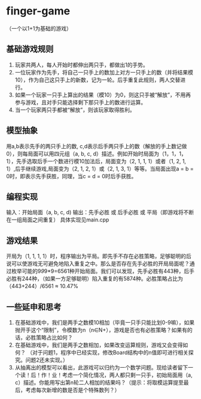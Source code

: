 # finger-game
（一个以1+1为基础的游戏）

## 基础游戏规则
1. 玩家共两人，每人开始时都伸出两只手，都做出1的手势。
2. 一位玩家作为先手，将自己一只手上的数加上对方一只手上的数（并将结果模10），作为自己这只手上的新数，记为一轮。后手重复此规则，两人交替进行。
3. 如果一个玩家一只手上算出的结果（模10）为0，则这只手被“解放”，不用再参与游戏，且对手只能选择剩下那只手上的数进行运算。
4. 当一个玩家两只手都被“解放”，则该玩家取得胜利。

## 模型抽象
  用a,b表示先手的两只手上的数, c,d表示后手两只手上的数（解放的手上数记做0），则每局面可以用四元组（a, b, c, d）描述。例如开始时局面为（1，1，1，1），先手选取后手一个数进行模10加法后，局面变为（2, 1, 1, 1）或者（1, 2, 1, 1）,后手继续游戏,局面变为（2, 1, 2, 1）或（2, 1, 3, 1）等等。当局面出现a = b = 0时，即表示先手获胜，同理，当c = d = 0时后手获胜。
  
## 编程实现
  输入：开始局面（a, b, c, d)
  输出：先手必胜 或 后手必胜 或 平局（即游戏将不断在一组局面之间重复）
  具体实现见main.cpp
  
## 游戏结果
  开局为（1, 1, 1, 1）时，程序输出为平局。即先手不存在必胜策略，足够聪明的后说可以使游戏无可避免地陷入重复之中。那么是否存在先手必胜的开局局面呢？通过枚举可能的9*9*9*9=6561种开始局面。我们可以发现，先手必胜有443种，后手必胜有244种，（如果一方足够聪明）陷入重复的有5874种。必胜策略占比为（443+244）/6561 ≈ 10.47%
  
## 一些延申和思考
1. 在基础游戏中，我们是两手之数模10相加（毕竟一只手只能比划0-9嘛），如果抛开手这个“限制”，令模数为n（n∈N+），游戏是否也有必胜策略？如果有的话，必胜策略占比如何？
2. 在基础游戏中，我们是两手之数相加，如果改变运算规则，游戏又会变得如何？
（对于问题1，程序中已经实现，修改Board结构中的n值即可进行相关探究。问题2还未实现。）
3. 从抽离出的模型可以看出，此游戏可以归约为一个数学问题。现给读者留下一个读！后！作！业！考虑一个简化情况，两人都只剩一只手，初始局面用（a, c）描述。你能用写出第n轮二人相加的结果吗？（提示：将取模运算提至最后，考虑每次新增的数是否是个特殊数列？）
